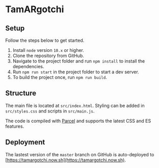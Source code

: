 # TamARgotchi

## Setup

Follow the steps below to get started.

1. Install `node` version `10.x` or higher.
2. Clone the repository from GitHub.
3. Navigate to the project folder and run `npm install` to install the dependencies.
4. Run `npm run start` in the project folder to start a dev server.
5. To build the project once, run `npm run build`.

## Structure

The main file is located at `src/index.html`. Styling can be added in `src/styles.css` and scripts in `src/main.js`.

The code is compiled with [Parcel](https://parceljs.org/) and supports the latest CSS and ES features.

## Deployment

The lastest version of the `master` branch on GitHub is auto-deployed to [https://tamargotchi.now.sh](https://tamargotchi.now.sh).